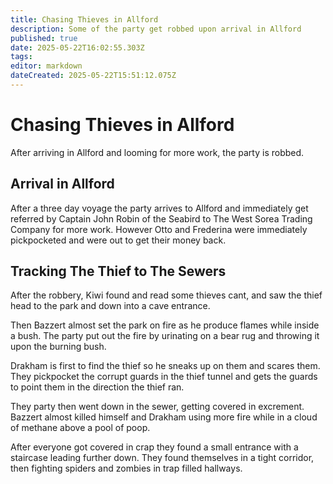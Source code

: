 ```yaml
---
title: Chasing Thieves in Allford
description: Some of the party get robbed upon arrival in Allford
published: true
date: 2025-05-22T16:02:55.303Z
tags: 
editor: markdown
dateCreated: 2025-05-22T15:51:12.075Z
---
```


# Chasing Thieves in Allford
After arriving in Allford and looming for more work, the party is robbed.

## Arrival in Allford
After a three day voyage the party arrives to Allford and immediately get referred by Captain John Robin of the Seabird to The West Sorea Trading Company for more work. However Otto and Frederina were immediately pickpocketed and were out to get their money back.


## Tracking The Thief to The Sewers
After the robbery, Kiwi found and read some thieves cant, and saw the thief head to the park and down into a cave entrance. 

Then Bazzert almost set the park on fire as he produce flames while inside a bush. The party put out the fire by urinating on a bear rug and throwing it upon the burning bush.

Drakham is first to find the thief so he sneaks up on them and scares them. They pickpocket the corrupt guards in the thief tunnel and gets the guards to point them in the direction the thief ran.

They party then went down in the sewer, getting covered in excrement. Bazzert almost killed himself and Drakham using more fire while in a cloud of methane above a pool of poop.

After everyone got covered in crap they found a small entrance with a staircase leading further down. They found themselves in a tight corridor, then fighting spiders and zombies in trap filled hallways.